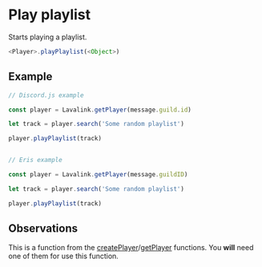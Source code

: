 # Play playlist

  Starts playing a playlist.

  ```js
  <Player>.playPlaylist(<Object>)
  ```

## Example

  ```js
  // Discord.js example

  const player = Lavalink.getPlayer(message.guild.id)

  let track = player.search('Some random playlist')

  player.playPlaylist(track)


  // Eris example

  const player = Lavalink.getPlayer(message.guildID)

  let track = player.search('Some random playlist')

  player.playPlaylist(track)
  ```
  
## Observations

  This is a function from the [createPlayer](createPlayer.md)/[getPlayer](getPlayer.md) functions. You **will** need one of them for use this function.
